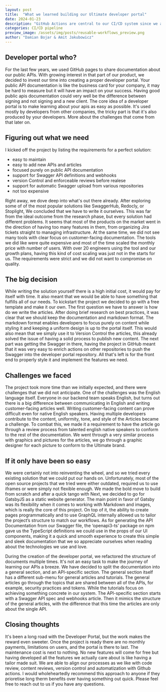 ```yaml
---
layout: post
title:  "What we learned building our Ultimate developer portal"
date: 2024-01-23
description: "GitHub Actions are central to our CI/CD system since we adopted them less than two years ago. We prioritized scalability and usability from day one. Before jumping into features and complex scripting, we planned the architecture with a focus on the developer experience when starting a new repository or integrating new features or fixes into existing workflows. We considered composite actions and reusable workflows - but only intra-repo (using the same workflow to deploy to dev, stage and prod on different scenarios). This post outlines our journey, the challenges we overcame, and our future outlook."
categories: CI/CD pipeline
preview_image: /assets/img/posts/reusable-workflows_preview.png
author: "Damian Bojar & Amit Jakubowicz"
---
```


## Developer portal who?

For the last few years, we used GitHub pages to share documentation about our public APIs. With growing interest in that part of our product, we decided to invest our time into creating a proper developer portal. Your public API documentation is like the business card for your company, it may be hard to measure but it will have an impact on your success. Having good public apis documentation could very well be the difference between signing and not signing and a new client. The core idea of a developer portal is to make learning about your apis as easy as possible. It's used mostly by developers from other companies, the tricky part is that it's also produced by your developers. More about the challenges that come from that later on.

## Figuring out what we need

I kicked off the project by listing the requirements for a perfect solution:
- easy to maintain
- easy to add new APIs and articles
- focused purely on public API documentation
- support for Swagger API definitions and webhooks
- version Control and enforceable reviews before realese
- support for automatic Swagger upload from various repositories
- not too expensive

Right away, we dove deep into what's out there already. After exploring some of of the most popular solutions like SwaggerHub, Redocly, or Stoplight, We concluded that we have to write it ourselves. This was far from the ideal outcome from the research phase, but every solution had different problems. It seems that most of the products on the market went in the direction of having too many features in them, from organizing Jira tickets straight to managing infrastructure. At the same time, we did not see many tools with clear focus on customer-facing documentation. The tools we did like were quite expensive and most of the time scaled the monthly price with number of users. With over 20 engineers using the tool and our growth plans, having this kind of cost scaling was just not in the starts for us. The requirements were strict and we did not want to compromise on quality.


## The big decision

While writing the solution yourself there is a high initial cost, it would pay for itself with time. It also meant that we would be able to have something that fulfills all of our needs. To kickstart the project we decided to go with a free template and make it our own. The first question we have to answer is how do we write the articles. After doing brief research on best practices, it was clear that we should keep the documentation and markdown format. The markdown format enables developers to focus purely on content while styling it and keeping a uniform design is up to the portal itself. This would also mean that we simply use it to Version Control the articles, this already solved the issue of having a solid process to publish new content. The next part was getting the Swagger in there, having the project in GitHub meant that it was very easy to enrich actions on other repositories to push the Swagger into the developer portal repository. All that's left is for the front end to properly style it and implement the features we need.

## Challenges we faced

The project took more time than we initially expected, and there were challenges that we did not anticipate. One of the challenges was the English language itself. Everyone in our backend team speaks English, but turns out there is a big difference between communicating in English and writing customer-facing articles well. Writing customer-facing content can prove difficult even for native English speakers. Having multiple developers contribute to the content, uniformity, tone, and style of the Articles became a challenge. To combat this, we made it a requirement to have the article go through a review process from talented english native speakers to conform to the rest of the documentation. We went through a very similar process with graphics and pictures for the articles, we go through a graphic designer for each picture to conform to the Ultimate brand.

## If it only have been so easy

We were certainly not into reinventing the wheel, and so we tried every existing solution that we could put our hands on. Unfortunately, most of the open source projects that we tried were either outdated, required us to use iframes or were simply not flexible enough. We made the bold move to build from scratch and after a quick tango with Next, we decided to go for GatsbyJS as a static website generator. The main point in favor of Gatsby was its flexibility when it comes to working with Markdown and images, which is really the core of this project. On top of it, the ability to create pages programmatically and to use GraphQL internally allowed us to tailor the project’s structure to match our workflows. As for generating the API Documentation from our Swagger file, the ‘openapi3-ts’ package on npm gave us the TypeScript definitions we could use in the props of our UI components, making it a quick and smooth experience to create this simple and sleek documentation that we so appreciate ourselves when reading about the technologies we use and love.

During the creation of the developer portal, we refactored the structure of documents multiple times. It's not an easy task to make the journey of learning our APIs a breeze. We have decided to split the documentation into a general section, and an API-specific section. The general section itself has
a different sub-menu for general articles and tutorials. The general articles go through the topics that are shared between all of the APIs, for example, security practices and tokens. While the tutorials focus on achieving something concrete in our system. The API-specific section starts with a Swagger API spec and webhooks article. Then it mimics the structure of the general articles, with the difference that this time the articles are only about the single API.

## Closing thoughts

It's been a long road with the Developer Portal, but the work makes the reward even sweeter. Once the project is ready there are no monthly payments, limitations on users, and the portal is there to last. The maintenance cost is next to nothing. No new features will come for free but having developed all the features we actually care about is like having a tailor made suit. We are able to align our processes as we like with code review, content reviews, version control and automatization with Github actions. I would wholeheartedly recommend this approach to anyone if they prioretise long therm benefits over having something out quick. Please feel free to reach out to us if you have any questions. 





